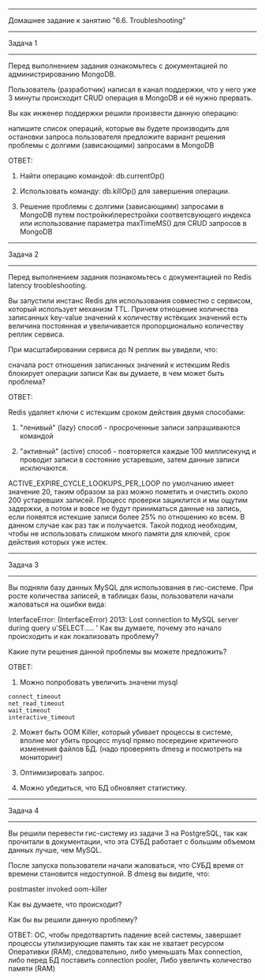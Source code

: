 __________________________________________________________________________
Домашнее задание к занятию "6.6. Troubleshooting"
__________________________________________________________________________

Задача 1
__________________________________________________________________________

Перед выполнением задания ознакомьтесь с документацией по администрированию MongoDB.

Пользователь (разработчик) написал в канал поддержки, что у него уже 3 минуты происходит CRUD операция в MongoDB и её нужно прервать.

Вы как инженер поддержки решили произвести данную операцию:

напишите список операций, которые вы будете производить для остановки запроса пользователя
предложите вариант решения проблемы с долгими (зависающими) запросами в MongoDB


ОТВЕТ:

1) Найти операцию командой: db.currentOp()
2) Использовать команду: db.killOp() для завершения операции. 

3) Решение проблемы с долгими (зависающими) запросами в MongoDB путем постройки\перестройки соответсвующего индекса или  использование параметра maxTimeMS() для CRUD запросов в MongoDB


__________________________________________________________________________
Задача 2
__________________________________________________________________________

Перед выполнением задания познакомьтесь с документацией по Redis latency troobleshooting.

Вы запустили инстанс Redis для использования совместно с сервисом, который использует механизм TTL. Причем отношение количества записанных key-value значений к количеству истёкших значений есть величина постоянная и увеличивается пропорционально количеству реплик сервиса.

При масштабировании сервиса до N реплик вы увидели, что:

сначала рост отношения записанных значений к истекшим
Redis блокирует операции записи
Как вы думаете, в чем может быть проблема?


ОТВЕТ:

Redis удаляет ключи с истекшим сроком действия двумя способами:

1)  "ленивый"  (lazy) способ - просроченные записи запрашиваются командой


2) "активный" (active) способ - повторяется каждые 100 миллисекунд и проводит записи в состояние устаревшие, затем данные записи исключаются.

ACTIVE_EXPIRE_CYCLE_LOOKUPS_PER_LOOP по умолчанию имеет значение 20, таким образом за раз можно пометить и очистить около 200 устаревших записей. Процесс проверки зациклится и мы ощутим задержки, а потом и вовсе не будут приниматься данные на запись, если появятся истекшие записи более 25% по отношению ко всем. В данном случае как раз так и получается. Такой подход необходим, чтобы не использовать слишком много памяти для ключей, срок действия которых уже истек.

__________________________________________________________________________
Задача 3
__________________________________________________________________________

Вы подняли базу данных MySQL для использования в гис-системе. При росте количества записей, в таблицах базы, пользователи начали жаловаться на ошибки вида:

InterfaceError: (InterfaceError) 2013: Lost connection to MySQL server during query u'SELECT..... '
Как вы думаете, почему это начало происходить и как локализовать проблему?

Какие пути решения данной проблемы вы можете предложить?


ОТВЕТ:

1) Можно попробовать увеличить значени mysql 
```
connect_timeout
net_read_timeout 
wait_timeout 
interactive_timeout
```
2) Может быть OOM Killer, который убивает процессы в системе, вполне мог убить процесс mysql прямо посередине критичного изменения файлов БД. (надо проверяять dmesg и посмотреть на мониторинг)

3) Оптимизировать запрос. 


4) Можно убедиться, что БД обновляет статистику.

__________________________________________________________________________
Задача 4
__________________________________________________________________________
Вы решили перевести гис-систему из задачи 3 на PostgreSQL, так как прочитали в документации, что эта СУБД работает с большим объемом данных лучше, чем MySQL.

После запуска пользователи начали жаловаться, что СУБД время от времени становится недоступной. В dmesg вы видите, что:

postmaster invoked oom-killer

Как вы думаете, что происходит?

Как бы вы решили данную проблему?


ОТВЕТ: ОС, чтобы предотвартить падение всей системы, завершает процессы утилизирующие память так как не хватает ресурсом Оперативки (RAM), следовательно,
либо уменьшать Max connection, либо перед БД поставить connection pooler, Либо увеличть количество памяти (RAM)
